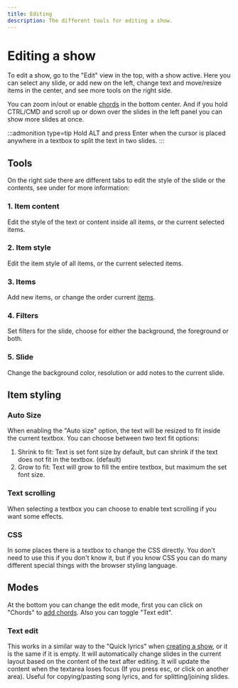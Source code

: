 ```yaml
---
title: Editing
description: The different tools for editing a show.
---
```


<script>
    import Key from '../../../lib/components/markdown/Key.svelte';
</script>

# Editing a show

To edit a show, go to the "Edit" view in the top, with a show active. Here you can select any slide, or add new on the left, change text and move/resize items in the center, and see more tools on the right side.

You can zoom in/out or enable [chords](./chords) in the bottom center. And if you hold <Key>CTRL/CMD</Key> and scroll up or down over the slides in the left panel you can show more slides at once.

:::admonition type=tip
Hold ALT and press Enter when the cursor is placed anywhere in a textbox to split the text in two slides.
:::

## Tools

On the right side there are different tabs to edit the style of the slide or the contents, see under for more information:

### 1. Item content

Edit the style of the text or content inside all items, or the current selected items.

### 2. Item style

Edit the item style of all items, or the current selected items.

### 3. Items

Add new items, or change the order current [items](items).

### 4. Filters

Set filters for the slide, choose for either the background, the foreground or both.

### 5. Slide

Change the background color, resolution or add notes to the current slide.

## Item styling

### Auto Size

When enabling the "Auto size" option, the text will be resized to fit inside the current textbox. You can choose between two text fit options:

1. Shrink to fit: Text is set font size by default, but can shrink if the text does not fit in the textbox. (default)
2. Grow to fit: Text will grow to fill the entire textbox, but maximum the set font size.

### Text scrolling

When selecting a textbox you can choose to enable text scrolling if you want some effects.

### CSS

In some places there is a textbox to change the CSS directly. You don't need to use this if you don't know it, but if you know CSS you can do many different special things with the browser styling language.

## Modes

At the bottom you can change the edit mode, first you can click on "Chords" to [add chords](./chords). Also you can toggle "Text edit".

### Text edit

This works in a similar way to the "Quick lyrics" when [creating a show](./show#creating-a-show), or it is the same if it is empty. It will automatically change slides in the current layout based on the content of the text after editing. It will update the content when the textarea loses focus (If you press esc, or click on another area). Useful for copying/pasting song lyrics, and for splitting/joining slides.
